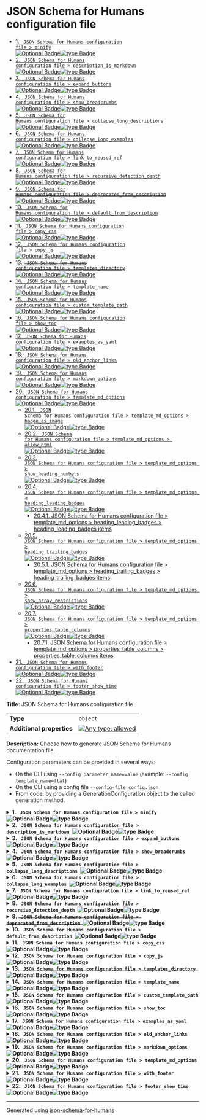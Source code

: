 # JSON Schema for Humans configuration file

- [1. <code> JSON Schema for Humans configuration file > minify </code><img alt="Optional Badge" src="https://img.shields.io/badge/Optional-yellow"><img alt="type Badge" src="https://img.shields.io/badge/type-boolean-da8bc3">](#minify)
- [2. <code> JSON Schema for Humans configuration file > description_is_markdown </code><img alt="Optional Badge" src="https://img.shields.io/badge/Optional-yellow"><img alt="type Badge" src="https://img.shields.io/badge/type-boolean-da8bc3">](#description_is_markdown)
- [3. <code> JSON Schema for Humans configuration file > expand_buttons </code><img alt="Optional Badge" src="https://img.shields.io/badge/Optional-yellow"><img alt="type Badge" src="https://img.shields.io/badge/type-boolean-da8bc3">](#expand_buttons)
- [4. <code> JSON Schema for Humans configuration file > show_breadcrumbs </code><img alt="Optional Badge" src="https://img.shields.io/badge/Optional-yellow"><img alt="type Badge" src="https://img.shields.io/badge/type-boolean-da8bc3">](#show_breadcrumbs)
- [5. <code> JSON Schema for Humans configuration file > collapse_long_descriptions </code><img alt="Optional Badge" src="https://img.shields.io/badge/Optional-yellow"><img alt="type Badge" src="https://img.shields.io/badge/type-boolean-da8bc3">](#collapse_long_descriptions)
- [6. <code> JSON Schema for Humans configuration file > collapse_long_examples </code><img alt="Optional Badge" src="https://img.shields.io/badge/Optional-yellow"><img alt="type Badge" src="https://img.shields.io/badge/type-boolean-da8bc3">](#collapse_long_examples)
- [7. <code> JSON Schema for Humans configuration file > link_to_reused_ref </code><img alt="Optional Badge" src="https://img.shields.io/badge/Optional-yellow"><img alt="type Badge" src="https://img.shields.io/badge/type-boolean-da8bc3">](#link_to_reused_ref)
- [8. <code> JSON Schema for Humans configuration file > recursive_detection_depth </code><img alt="Optional Badge" src="https://img.shields.io/badge/Optional-yellow"><img alt="type Badge" src="https://img.shields.io/badge/type-integer-55a868">](#recursive_detection_depth)
- [9. <s><code> JSON Schema for Humans configuration file > deprecated_from_description </code></s><img alt="Optional Badge" src="https://img.shields.io/badge/Optional-yellow"><img alt="type Badge" src="https://img.shields.io/badge/type-boolean-da8bc3">](#deprecated_from_description)
- [10. <code> JSON Schema for Humans configuration file > default_from_description </code><img alt="Optional Badge" src="https://img.shields.io/badge/Optional-yellow"><img alt="type Badge" src="https://img.shields.io/badge/type-boolean-da8bc3">](#default_from_description)
- [11. <code> JSON Schema for Humans configuration file > copy_css </code><img alt="Optional Badge" src="https://img.shields.io/badge/Optional-yellow"><img alt="type Badge" src="https://img.shields.io/badge/type-boolean-da8bc3">](#copy_css)
- [12. <code> JSON Schema for Humans configuration file > copy_js </code><img alt="Optional Badge" src="https://img.shields.io/badge/Optional-yellow"><img alt="type Badge" src="https://img.shields.io/badge/type-boolean-da8bc3">](#copy_js)
- [13. <s><code> JSON Schema for Humans configuration file > templates_directory </code></s><img alt="Optional Badge" src="https://img.shields.io/badge/Optional-yellow"><img alt="type Badge" src="https://img.shields.io/badge/type-string-4c72b0">](#templates_directory)
- [14. <code> JSON Schema for Humans configuration file > template_name </code><img alt="Optional Badge" src="https://img.shields.io/badge/Optional-yellow"><img alt="type Badge" src="https://img.shields.io/badge/type-enum%20%28of%20string%29-4c72b0">](#template_name)
- [15. <code> JSON Schema for Humans configuration file > custom_template_path </code><img alt="Optional Badge" src="https://img.shields.io/badge/Optional-yellow"><img alt="type Badge" src="https://img.shields.io/badge/type-string-4c72b0">](#custom_template_path)
- [16. <code> JSON Schema for Humans configuration file > show_toc </code><img alt="Optional Badge" src="https://img.shields.io/badge/Optional-yellow"><img alt="type Badge" src="https://img.shields.io/badge/type-boolean-da8bc3">](#show_toc)
- [17. <code> JSON Schema for Humans configuration file > examples_as_yaml </code><img alt="Optional Badge" src="https://img.shields.io/badge/Optional-yellow"><img alt="type Badge" src="https://img.shields.io/badge/type-boolean-da8bc3">](#examples_as_yaml)
- [18. <code> JSON Schema for Humans configuration file > old_anchor_links </code><img alt="Optional Badge" src="https://img.shields.io/badge/Optional-yellow"><img alt="type Badge" src="https://img.shields.io/badge/type-boolean-da8bc3">](#old_anchor_links)
- [19. <code> JSON Schema for Humans configuration file > markdown_options </code><img alt="Optional Badge" src="https://img.shields.io/badge/Optional-yellow"><img alt="type Badge" src="https://img.shields.io/badge/type-object-c44e52">](#markdown_options)
- [20. <code> JSON Schema for Humans configuration file > template_md_options </code><img alt="Optional Badge" src="https://img.shields.io/badge/Optional-yellow"><img alt="type Badge" src="https://img.shields.io/badge/type-object-c44e52">](#template_md_options)
  - [20.1. <code> JSON Schema for Humans configuration file > template_md_options > badge_as_image </code><img alt="Optional Badge" src="https://img.shields.io/badge/Optional-yellow"><img alt="type Badge" src="https://img.shields.io/badge/type-boolean-da8bc3">](#template_md_options_badge_as_image)
  - [20.2. <code> JSON Schema for Humans configuration file > template_md_options > allow_html </code><img alt="Optional Badge" src="https://img.shields.io/badge/Optional-yellow"><img alt="type Badge" src="https://img.shields.io/badge/type-boolean-da8bc3">](#template_md_options_allow_html)
  - [20.3. <code> JSON Schema for Humans configuration file > template_md_options > show_heading_numbers </code><img alt="Optional Badge" src="https://img.shields.io/badge/Optional-yellow"><img alt="type Badge" src="https://img.shields.io/badge/type-boolean-da8bc3">](#template_md_options_show_heading_numbers)
  - [20.4. <code> JSON Schema for Humans configuration file > template_md_options > heading_leading_badges </code><img alt="Optional Badge" src="https://img.shields.io/badge/Optional-yellow"><img alt="type Badge" src="https://img.shields.io/badge/type-array%20of%20enum%20%28of%20string%29-6672b1">](#template_md_options_heading_leading_badges)
    - [20.4.1. JSON Schema for Humans configuration file > template_md_options > heading_leading_badges > heading_leading_badges items](#autogenerated_heading_2)
  - [20.5. <code> JSON Schema for Humans configuration file > template_md_options > heading_trailing_badges </code><img alt="Optional Badge" src="https://img.shields.io/badge/Optional-yellow"><img alt="type Badge" src="https://img.shields.io/badge/type-array%20of%20enum%20%28of%20string%29-6672b1">](#template_md_options_heading_trailing_badges)
    - [20.5.1. JSON Schema for Humans configuration file > template_md_options > heading_trailing_badges > heading_trailing_badges items](#autogenerated_heading_3)
  - [20.6. <code> JSON Schema for Humans configuration file > template_md_options > show_array_restrictions </code><img alt="Optional Badge" src="https://img.shields.io/badge/Optional-yellow"><img alt="type Badge" src="https://img.shields.io/badge/type-boolean-da8bc3">](#template_md_options_show_array_restrictions)
  - [20.7. <code> JSON Schema for Humans configuration file > template_md_options > properties_table_columns </code><img alt="Optional Badge" src="https://img.shields.io/badge/Optional-yellow"><img alt="type Badge" src="https://img.shields.io/badge/type-array%20of%20enum%20%28of%20string%29-6672b1">](#template_md_options_properties_table_columns)
    - [20.7.1. JSON Schema for Humans configuration file > template_md_options > properties_table_columns > properties_table_columns items](#autogenerated_heading_4)
- [21. <code> JSON Schema for Humans configuration file > with_footer </code><img alt="Optional Badge" src="https://img.shields.io/badge/Optional-yellow"><img alt="type Badge" src="https://img.shields.io/badge/type-boolean-da8bc3">](#with_footer)
- [22. <code> JSON Schema for Humans configuration file > footer_show_time </code><img alt="Optional Badge" src="https://img.shields.io/badge/Optional-yellow"><img alt="type Badge" src="https://img.shields.io/badge/type-boolean-da8bc3">](#footer_show_time)

**Title:** JSON Schema for Humans configuration file

|                           |                                                                                                                                   |
| ------------------------- | --------------------------------------------------------------------------------------------------------------------------------- |
| **Type**                  | `object`                                                                                                                          |
| **Additional properties** | [![Any type: allowed](https://img.shields.io/badge/Any%20type-allowed-green)](# "Additional Properties of any type are allowed.") |

**Description:** Choose how to generate JSON Schema for Humans documentation file.

Configuration parameters can be provided in several ways:

- On the CLI using `--config parameter_name=value` (example: `--config template_name=flat`)
- On the CLI using a config file `--config-file config.json`
- From code, by providing a GenerationConfiguration object to the called generation method.

<details>
<summary>
<strong> <a name="minify"></a>1. <code> JSON Schema for Humans configuration file > minify </code><img alt="Optional Badge" src="https://img.shields.io/badge/Optional-yellow"><img alt="type Badge" src="https://img.shields.io/badge/type-boolean-da8bc3"></strong>  

</summary>
<blockquote>

|             |           |
| ----------- | --------- |
| **Type**    | `boolean` |
| **Default** | `true`    |

**Description:** Minify the output HTML document.

</blockquote>
</details>

<details>
<summary>
<strong> <a name="description_is_markdown"></a>2. <code> JSON Schema for Humans configuration file > description_is_markdown </code><img alt="Optional Badge" src="https://img.shields.io/badge/Optional-yellow"><img alt="type Badge" src="https://img.shields.io/badge/type-boolean-da8bc3"></strong>  

</summary>
<blockquote>

|             |           |
| ----------- | --------- |
| **Type**    | `boolean` |
| **Default** | `true`    |

**Description:** Whether to consider the description as markdown and render it accordingly.

</blockquote>
</details>

<details>
<summary>
<strong> <a name="expand_buttons"></a>3. <code> JSON Schema for Humans configuration file > expand_buttons </code><img alt="Optional Badge" src="https://img.shields.io/badge/Optional-yellow"><img alt="type Badge" src="https://img.shields.io/badge/type-boolean-da8bc3"></strong>  

</summary>
<blockquote>

|             |           |
| ----------- | --------- |
| **Type**    | `boolean` |
| **Default** | `false`   |

**Description:** Add an `Expand all` and a `Collapse all` button at the top of the generated documentation.

</blockquote>
</details>

<details>
<summary>
<strong> <a name="show_breadcrumbs"></a>4. <code> JSON Schema for Humans configuration file > show_breadcrumbs </code><img alt="Optional Badge" src="https://img.shields.io/badge/Optional-yellow"><img alt="type Badge" src="https://img.shields.io/badge/type-boolean-da8bc3"></strong>  

</summary>
<blockquote>

|             |           |
| ----------- | --------- |
| **Type**    | `boolean` |
| **Default** | `true`    |

**Description:** For each property, show the relative place of that property in the schema.

</blockquote>
</details>

<details>
<summary>
<strong> <a name="collapse_long_descriptions"></a>5. <code> JSON Schema for Humans configuration file > collapse_long_descriptions </code><img alt="Optional Badge" src="https://img.shields.io/badge/Optional-yellow"><img alt="type Badge" src="https://img.shields.io/badge/type-boolean-da8bc3"></strong>  

</summary>
<blockquote>

|             |           |
| ----------- | --------- |
| **Type**    | `boolean` |
| **Default** | `true`    |

**Description:** If a description is considered big, show only the beginning and add a `Read more` button.

</blockquote>
</details>

<details>
<summary>
<strong> <a name="collapse_long_examples"></a>6. <code> JSON Schema for Humans configuration file > collapse_long_examples </code><img alt="Optional Badge" src="https://img.shields.io/badge/Optional-yellow"><img alt="type Badge" src="https://img.shields.io/badge/type-boolean-da8bc3"></strong>  

</summary>
<blockquote>

|             |           |
| ----------- | --------- |
| **Type**    | `boolean` |
| **Default** | `true`    |

**Description:** If an example is considered big, collapse it, it can be displayed with a `Show` option.

</blockquote>
</details>

<details>
<summary>
<strong> <a name="link_to_reused_ref"></a>7. <code> JSON Schema for Humans configuration file > link_to_reused_ref </code><img alt="Optional Badge" src="https://img.shields.io/badge/Optional-yellow"><img alt="type Badge" src="https://img.shields.io/badge/type-boolean-da8bc3"></strong>  

</summary>
<blockquote>

|             |           |
| ----------- | --------- |
| **Type**    | `boolean` |
| **Default** | `true`    |

**Description:** If several `$ref` points to the same definition, only render the documentation for this definition the first time. All other occurrences are replaced by an anchor link to the first occurrence. The first occurrence is the one that is the least nested from the top of the schema and appears first in that nesting level.

*Note*: If this option is off and the schema contains recursive definitions, the generation will crash!

</blockquote>
</details>

<details>
<summary>
<strong> <a name="recursive_detection_depth"></a>8. <code> JSON Schema for Humans configuration file > recursive_detection_depth </code><img alt="Optional Badge" src="https://img.shields.io/badge/Optional-yellow"><img alt="type Badge" src="https://img.shields.io/badge/type-integer-55a868"></strong>  

</summary>
<blockquote>

|             |           |
| ----------- | --------- |
| **Type**    | `integer` |
| **Default** | `25`      |

**Description:** *Advanced option*
If `link_to_reused_ref` is false and a `$ref` in the schema refers to a parent of itself, we would get a `RecursionError` trying to render the documentation. To avoid this, each reference is checked for circular references.

This option determines the number of times to recursively follow definitions looking for a circular reference.

In other words, if a schema has a deeply nested element that refers to itself, this option may need to be increased.

</blockquote>
</details>

<details>
<summary>
<strong> <a name="deprecated_from_description"></a>9. <s><code> JSON Schema for Humans configuration file > deprecated_from_description </code></s><img alt="Optional Badge" src="https://img.shields.io/badge/Optional-yellow"><img alt="type Badge" src="https://img.shields.io/badge/type-boolean-da8bc3"></strong>  

</summary>
<blockquote>

|                |                                                            |
| -------------- | ---------------------------------------------------------- |
| **Type**       | `boolean`                                                  |
| **Deprecated** | ![Deprecated](https://img.shields.io/badge/Deprecated-red) |
| **Default**    | `false`                                                    |

**Description:** Mark a property as deprecated (with a big red badge) if the description contains the string `[Deprecated`.

</blockquote>
</details>

<details>
<summary>
<strong> <a name="default_from_description"></a>10. <code> JSON Schema for Humans configuration file > default_from_description </code><img alt="Optional Badge" src="https://img.shields.io/badge/Optional-yellow"><img alt="type Badge" src="https://img.shields.io/badge/type-boolean-da8bc3"></strong>  

</summary>
<blockquote>

|             |           |
| ----------- | --------- |
| **Type**    | `boolean` |
| **Default** | `false`   |

**Description:** Extract the default value of a property from the description like this: ``[Default `the_default_value`]``.

The default value from the "default" attribute will be used in priority.

</blockquote>
</details>

<details>
<summary>
<strong> <a name="copy_css"></a>11. <code> JSON Schema for Humans configuration file > copy_css </code><img alt="Optional Badge" src="https://img.shields.io/badge/Optional-yellow"><img alt="type Badge" src="https://img.shields.io/badge/type-boolean-da8bc3"></strong>  

</summary>
<blockquote>

|             |           |
| ----------- | --------- |
| **Type**    | `boolean` |
| **Default** | `true`    |

**Description:** Copy `schema_doc.css` to the same directory as `RESULT_FILE` after generation.

</blockquote>
</details>

<details>
<summary>
<strong> <a name="copy_js"></a>12. <code> JSON Schema for Humans configuration file > copy_js </code><img alt="Optional Badge" src="https://img.shields.io/badge/Optional-yellow"><img alt="type Badge" src="https://img.shields.io/badge/type-boolean-da8bc3"></strong>  

</summary>
<blockquote>

|             |           |
| ----------- | --------- |
| **Type**    | `boolean` |
| **Default** | `true`    |

**Description:** Copy `schema_doc.min.js` to the same directory as `RESULT_FILE` after generation.

This file contains the logic for the anchor links.

</blockquote>
</details>

<details>
<summary>
<strong> <a name="templates_directory"></a>13. <s><code> JSON Schema for Humans configuration file > templates_directory </code></s><img alt="Optional Badge" src="https://img.shields.io/badge/Optional-yellow"><img alt="type Badge" src="https://img.shields.io/badge/type-string-4c72b0"></strong>  

</summary>
<blockquote>

|                |                                                            |
| -------------- | ---------------------------------------------------------- |
| **Type**       | `string`                                                   |
| **Deprecated** | ![Deprecated](https://img.shields.io/badge/Deprecated-red) |

**Description:** [Deprecated]

</blockquote>
</details>

<details>
<summary>
<strong> <a name="template_name"></a>14. <code> JSON Schema for Humans configuration file > template_name </code><img alt="Optional Badge" src="https://img.shields.io/badge/Optional-yellow"><img alt="type Badge" src="https://img.shields.io/badge/type-enum%20%28of%20string%29-4c72b0"></strong>  

</summary>
<blockquote>

|             |                    |
| ----------- | ------------------ |
| **Type**    | `enum (of string)` |
| **Default** | `"js"`             |

**Description:** The name of the built-in template to use to render the documentation.

`js` is the default and uses javascript for anchor links, collapsible sections and tabs.

`js_offline` is identical to `js` except that all CSS, fonts and JavaScript are bundled for offline use.

`flat` uses no javascript, but has no interactivity.

`md` is the markdown template.

`md_nested` is the markdown template with collapsible nested sections.

Must be one of:
* "flat"
* "js"
* "js_offline"
* "md"
* "md_nested"

</blockquote>
</details>

<details>
<summary>
<strong> <a name="custom_template_path"></a>15. <code> JSON Schema for Humans configuration file > custom_template_path </code><img alt="Optional Badge" src="https://img.shields.io/badge/Optional-yellow"><img alt="type Badge" src="https://img.shields.io/badge/type-string-4c72b0"></strong>  

</summary>
<blockquote>

|             |          |
| ----------- | -------- |
| **Type**    | `string` |
| **Default** | `null`   |

**Description:** Path to a custom Jinja2 template file.

There can be multiple files to split the template, but this path should be the entry point.

If no output file is specified, the extension of the template file will be used to determine the output documentation extension. i.e. if the template is in ./custom_template/content.html, the resulting documentation will have the html extension.

</blockquote>
</details>

<details>
<summary>
<strong> <a name="show_toc"></a>16. <code> JSON Schema for Humans configuration file > show_toc </code><img alt="Optional Badge" src="https://img.shields.io/badge/Optional-yellow"><img alt="type Badge" src="https://img.shields.io/badge/type-boolean-da8bc3"></strong>  

</summary>
<blockquote>

|             |           |
| ----------- | --------- |
| **Type**    | `boolean` |
| **Default** | `true`    |

**Description:** Whether to render table of contents.

</blockquote>
</details>

<details>
<summary>
<strong> <a name="examples_as_yaml"></a>17. <code> JSON Schema for Humans configuration file > examples_as_yaml </code><img alt="Optional Badge" src="https://img.shields.io/badge/Optional-yellow"><img alt="type Badge" src="https://img.shields.io/badge/type-boolean-da8bc3"></strong>  

</summary>
<blockquote>

|             |           |
| ----------- | --------- |
| **Type**    | `boolean` |
| **Default** | `false`   |

**Description:** Whether to display examples as YAML instead of JSON

</blockquote>
</details>

<details>
<summary>
<strong> <a name="old_anchor_links"></a>18. <code> JSON Schema for Humans configuration file > old_anchor_links </code><img alt="Optional Badge" src="https://img.shields.io/badge/Optional-yellow"><img alt="type Badge" src="https://img.shields.io/badge/type-boolean-da8bc3"></strong>  

</summary>
<blockquote>

|             |           |
| ----------- | --------- |
| **Type**    | `boolean` |
| **Default** | `false`   |

**Description:** Generate HTML ids for anchor links without special characters (keep only letters, digits, `_`, and `-`).

This is the old behaviour and is only needed for browsers that do not support HTML 5.

</blockquote>
</details>

<details>
<summary>
<strong> <a name="markdown_options"></a>19. <code> JSON Schema for Humans configuration file > markdown_options </code><img alt="Optional Badge" src="https://img.shields.io/badge/Optional-yellow"><img alt="type Badge" src="https://img.shields.io/badge/type-object-c44e52"></strong>  

</summary>
<blockquote>

|                           |                                                                                                                                   |
| ------------------------- | --------------------------------------------------------------------------------------------------------------------------------- |
| **Type**                  | `object`                                                                                                                          |
| **Additional properties** | [![Any type: allowed](https://img.shields.io/badge/Any%20type-allowed-green)](# "Additional Properties of any type are allowed.") |
| **Default**               | `{"fenced-code-blocks": {"cssclass": "highlight jumbotron"}, "tables": null, "break-on-newline": true}`                           |

**Description:** [Markdown 2 options](https://github.com/trentm/python-markdown2/wiki/Extras) for the descriptions. `description_is_markdown` must be true for this to have any effect.

**WARNING**
Adding an extra, even if the value is false, will activate it. For example `{"break-on-newline": false}` will activate the `break-on-newline` extra.

**Example:** 

```json
{
    "fenced-code-blocks": {
        "cssclass": "highlight jumbotron"
    },
    "tables": null,
    "break-on-newline": true,
    "cuddled-lists": true
}
```

</blockquote>
</details>

<details>
<summary>
<strong> <a name="template_md_options"></a>20. <code> JSON Schema for Humans configuration file > template_md_options </code><img alt="Optional Badge" src="https://img.shields.io/badge/Optional-yellow"><img alt="type Badge" src="https://img.shields.io/badge/type-object-c44e52"></strong>  

</summary>
<blockquote>

|                           |                                                                                                                                   |
| ------------------------- | --------------------------------------------------------------------------------------------------------------------------------- |
| **Type**                  | `object`                                                                                                                          |
| **Additional properties** | [![Any type: allowed](https://img.shields.io/badge/Any%20type-allowed-green)](# "Additional Properties of any type are allowed.") |

**Description:** specific options to md template

<details>
<summary>
<strong> <a name="template_md_options_badge_as_image"></a>20.1. <code> JSON Schema for Humans configuration file > template_md_options > badge_as_image </code><img alt="Optional Badge" src="https://img.shields.io/badge/Optional-yellow"><img alt="type Badge" src="https://img.shields.io/badge/type-boolean-da8bc3"></strong>  

</summary>
<blockquote>

|             |           |
| ----------- | --------- |
| **Type**    | `boolean` |
| **Default** | `false`   |

**Description:** if true generate badges(eg: optional, required) using embedded image (https://img.shields.io).

 if false, use text instead

</blockquote>
</details>

<details>
<summary>
<strong> <a name="template_md_options_allow_html"></a>20.2. <code> JSON Schema for Humans configuration file > template_md_options > allow_html </code><img alt="Optional Badge" src="https://img.shields.io/badge/Optional-yellow"><img alt="type Badge" src="https://img.shields.io/badge/type-boolean-da8bc3"></strong>  

</summary>
<blockquote>

|             |           |
| ----------- | --------- |
| **Type**    | `boolean` |
| **Default** | `false`   |

**Description:** for `md_nested` the heading is with an HTML `<details>` which do not allow markdown but it is possible to use HTML instead. Fx. the badges can be renderned a HTML `<img ..>` instead.

</blockquote>
</details>

<details>
<summary>
<strong> <a name="template_md_options_show_heading_numbers"></a>20.3. <code> JSON Schema for Humans configuration file > template_md_options > show_heading_numbers </code><img alt="Optional Badge" src="https://img.shields.io/badge/Optional-yellow"><img alt="type Badge" src="https://img.shields.io/badge/type-boolean-da8bc3"></strong>  

</summary>
<blockquote>

|             |           |
| ----------- | --------- |
| **Type**    | `boolean` |
| **Default** | `true`    |

**Description:** if true generate heading numbers to correspond to table of contents.

 if false, do not generate heading numbers

</blockquote>
</details>

<details>
<summary>
<strong> <a name="template_md_options_heading_leading_badges"></a>20.4. <code> JSON Schema for Humans configuration file > template_md_options > heading_leading_badges </code><img alt="Optional Badge" src="https://img.shields.io/badge/Optional-yellow"><img alt="type Badge" src="https://img.shields.io/badge/type-array%20of%20enum%20%28of%20string%29-6672b1"></strong>  

</summary>
<blockquote>

|             |                             |
| ----------- | --------------------------- |
| **Type**    | `array of enum (of string)` |
| **Default** | `["Required", "Property"]`  |

**Description:** Badges or bracket names to be included before heading

|                      | Array restrictions |
| -------------------- | ------------------ |
| **Min items**        | N/A                |
| **Max items**        | N/A                |
| **Items unicity**    | False              |
| **Additional items** | False              |
| **Tuple validation** | See below          |

| Each item of this array must be                                                   | Description |
| --------------------------------------------------------------------------------- | ----------- |
| [heading_leading_badges items](#template_md_options_heading_leading_badges_items) | -           |

#### <a name="autogenerated_heading_2"></a>20.4.1. JSON Schema for Humans configuration file > template_md_options > heading_leading_badges > heading_leading_badges items

|          |                    |
| -------- | ------------------ |
| **Type** | `enum (of string)` |

Must be one of:
* "Required"
* "Property"
* "Type"

</blockquote>
</details>

<details>
<summary>
<strong> <a name="template_md_options_heading_trailing_badges"></a>20.5. <code> JSON Schema for Humans configuration file > template_md_options > heading_trailing_badges </code><img alt="Optional Badge" src="https://img.shields.io/badge/Optional-yellow"><img alt="type Badge" src="https://img.shields.io/badge/type-array%20of%20enum%20%28of%20string%29-6672b1"></strong>  

</summary>
<blockquote>

|             |                             |
| ----------- | --------------------------- |
| **Type**    | `array of enum (of string)` |
| **Default** | `[]`                        |

**Description:** Badges or bracket names to be included after heading

|                      | Array restrictions |
| -------------------- | ------------------ |
| **Min items**        | N/A                |
| **Max items**        | N/A                |
| **Items unicity**    | False              |
| **Additional items** | False              |
| **Tuple validation** | See below          |

| Each item of this array must be                                                     | Description |
| ----------------------------------------------------------------------------------- | ----------- |
| [heading_trailing_badges items](#template_md_options_heading_trailing_badges_items) | -           |

#### <a name="autogenerated_heading_3"></a>20.5.1. JSON Schema for Humans configuration file > template_md_options > heading_trailing_badges > heading_trailing_badges items

|          |                    |
| -------- | ------------------ |
| **Type** | `enum (of string)` |

Must be one of:
* "Required"
* "Type"

</blockquote>
</details>

<details>
<summary>
<strong> <a name="template_md_options_show_array_restrictions"></a>20.6. <code> JSON Schema for Humans configuration file > template_md_options > show_array_restrictions </code><img alt="Optional Badge" src="https://img.shields.io/badge/Optional-yellow"><img alt="type Badge" src="https://img.shields.io/badge/type-boolean-da8bc3"></strong>  

</summary>
<blockquote>

|             |           |
| ----------- | --------- |
| **Type**    | `boolean` |
| **Default** | `true`    |

**Description:** if true generate array restrictions section.

 if false, do not generate

</blockquote>
</details>

<details>
<summary>
<strong> <a name="template_md_options_properties_table_columns"></a>20.7. <code> JSON Schema for Humans configuration file > template_md_options > properties_table_columns </code><img alt="Optional Badge" src="https://img.shields.io/badge/Optional-yellow"><img alt="type Badge" src="https://img.shields.io/badge/type-array%20of%20enum%20%28of%20string%29-6672b1"></strong>  

</summary>
<blockquote>

|          |                             |
| -------- | --------------------------- |
| **Type** | `array of enum (of string)` |

**Description:** array of column names to display in the properties table.

 if empty, the default is ['Property','Pattern','Type','Deprecated','Definition','Title/Description']

|                      | Array restrictions |
| -------------------- | ------------------ |
| **Min items**        | N/A                |
| **Max items**        | N/A                |
| **Items unicity**    | False              |
| **Additional items** | False              |
| **Tuple validation** | See below          |

| Each item of this array must be                                                       | Description |
| ------------------------------------------------------------------------------------- | ----------- |
| [properties_table_columns items](#template_md_options_properties_table_columns_items) | -           |

#### <a name="autogenerated_heading_4"></a>20.7.1. JSON Schema for Humans configuration file > template_md_options > properties_table_columns > properties_table_columns items

|          |                    |
| -------- | ------------------ |
| **Type** | `enum (of string)` |

Must be one of:
* "Property"
* "Pattern"
* "Type"
* "Deprecated"
* "Definition"
* "Title/Description"

</blockquote>
</details>

</blockquote>
</details>

<details>
<summary>
<strong> <a name="with_footer"></a>21. <code> JSON Schema for Humans configuration file > with_footer </code><img alt="Optional Badge" src="https://img.shields.io/badge/Optional-yellow"><img alt="type Badge" src="https://img.shields.io/badge/type-boolean-da8bc3"></strong>  

</summary>
<blockquote>

|             |           |
| ----------- | --------- |
| **Type**    | `boolean` |
| **Default** | `true`    |

**Description:** Whether to show the footer linking to the library repo and with the generation datetime

</blockquote>
</details>

<details>
<summary>
<strong> <a name="footer_show_time"></a>22. <code> JSON Schema for Humans configuration file > footer_show_time </code><img alt="Optional Badge" src="https://img.shields.io/badge/Optional-yellow"><img alt="type Badge" src="https://img.shields.io/badge/type-boolean-da8bc3"></strong>  

</summary>
<blockquote>

|             |           |
| ----------- | --------- |
| **Type**    | `boolean` |
| **Default** | `true`    |

**Description:** Whether the footer should display the generation time

</blockquote>
</details>

----------------------------------------------------------------------------------------------------------------------------
Generated using [json-schema-for-humans](https://github.com/coveooss/json-schema-for-humans)